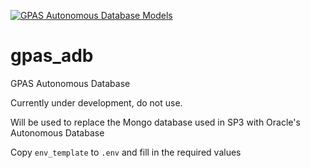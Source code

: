 [![GPAS Autonomous Database Models](https://github.com/oxfordmmm/gpas_adb/actions/workflows/db_tests.yml/badge.svg)](https://github.com/oxfordmmm/gpas_adb/actions/workflows/db_tests.yml)

# gpas_adb
GPAS Autonomous Database

Currently under development, do not use.

Will be used to replace the Mongo database used in SP3 with Oracle's Autonomous Database

Copy `env_template` to `.env` and fill in the required values
